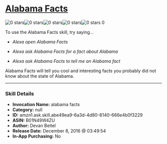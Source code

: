 # [Alabama Facts](http://alexa.amazon.com/#skills/amzn1.ask.skill.abe49ea9-6a3d-4d80-8140-666e4b0f3229)
![0 stars](../../images/ic_star_border_black_18dp_1x.png)![0 stars](../../images/ic_star_border_black_18dp_1x.png)![0 stars](../../images/ic_star_border_black_18dp_1x.png)![0 stars](../../images/ic_star_border_black_18dp_1x.png)![0 stars](../../images/ic_star_border_black_18dp_1x.png) 0

To use the Alabama Facts skill, try saying...

* *Alexa open Alabama Facts*

* *Alexa ask Alabama Facts for a fact about Alabama*

* *Alexa ask Alabama Facts to tell me an Alabama fact*

Alabama Facts will tell you cool and interesting facts you probably did not know about the state of Alabama.

***

### Skill Details

* **Invocation Name:** alabama facts
* **Category:** null
* **ID:** amzn1.ask.skill.abe49ea9-6a3d-4d80-8140-666e4b0f3229
* **ASIN:** B01N49W4ZU
* **Author:** Devan Beitel
* **Release Date:** December 8, 2016 @ 03:49:54
* **In-App Purchasing:** No
